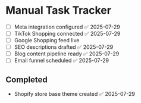 # Manual Task Tracker

- [ ] Meta integration configured ✅ 2025-07-29
- [ ] TikTok Shopping connected ✅ 2025-07-29
- [ ] Google Shopping feed live
- [ ] SEO descriptions drafted ✅ 2025-07-29
- [ ] Blog content pipeline ready ✅ 2025-07-29
- [ ] Email funnel scheduled ✅ 2025-07-29

## Completed
- Shopify store base theme created ✅ 2025-07-29
